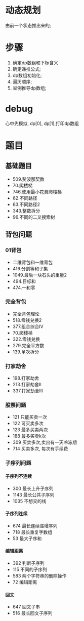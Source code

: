 # 动态规划
由前一个状态推出来的;

# 步骤
1. 确定dp数组和下标含义
2. 确定递推公式;
3. dp数组初始化;
4. 遍历顺序;
5. 举例推导dp数组;
# debug
心中先模拟, dp[0], dp[1],打印dp数组

# 题目
## 基础题目
- 509.斐波那契数
- 70.爬楼梯
- 746.使用最小花费爬楼梯
- 62.不同路径
- 63.不同路径2
- 343.整数拆分
- 96.不同的二叉搜索树
## 背包问题
### 01背包
- 二维背包和一维背包
- 416.分割等和子集
- 1049.最后一块石头的重量2
- 494.目标和
- 474.一和零
### 完全背包
- 完全背包理论
- 518.零钱兑换2
- 377.组合综合IV
- 70.爬楼梯
- 322.零钱兑换
- 279.完全平方数
- 139.单次拆分

### 打家劫舍
- 198.打家劫舍
- 213.打家劫舍II
- 337.打家劫舍III

### 股票问题
- 121 只能买卖一次
- 122 可买卖多次
- 123 最多买卖两次
- 188 最多买卖k次
- 309 买卖多次,卖出有一天冷冻期
- 714 买卖多次, 每次有手续费
### 子序列问题
#### 子序列不连续
- 300 最长上升子序列
- 1143 最长公共子序列
- 1035 不想交的线
#### 子序列连续
- 674 最长连续递增序列
- 718 最长重复字数组
- 53 最大子序和
#### 编辑距离
- 392 判断子序列
- 115 不同的子序列
- 583 两个字符串的删除操作
- 72 编辑距离
#### 回文
- 647 回文子串
- 516 最长回文子序列
